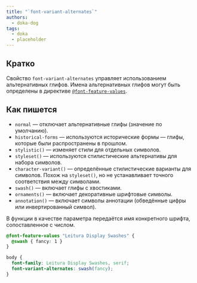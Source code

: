 ```yaml
---
title: "`font-variant-alternates`"
authors:
  - doka-dog
tags:
  - doka
  - placeholder
---
```


## Кратко

Свойство `font-variant-alternates` управляет использованием альтернативных глифов. Имена альтернативных глифов могут быть определены в директиве [`@font-feature-values`](/css/font-feature-values).

## Как пишется

- `normal` — отключает альтернативные глифы (значение по умолчанию).
- `historical-forms` — используются исторические формы — глифы, которые были распространены в прошлом.
- `stylistic()` — изменяет стили для отдельных символов.
- `styleset()` — используются стилистические альтернативы для набора символов.
- `character-variant()` — определённые стилистические варианты для символов. Похож на `styleset()`, но не устанавливает точного соответствия между символами.
- `swash()` — включает глифы с хвостиками.
- `ornaments()` — включает декоративные шрифтовые символы.
- `annotation()` — включает символы аннотации (обведённые цифры или инвертированный символ).

В функции в качестве параметра передаётся имя конкретного шрифта, сопоставленное с числом.

```css
@font-feature-values "Leitura Display Swashes" {
  @swash { fancy: 1 }
}

body {
  font-family: Leitura Display Swashes, serif;
  font-variant-alternates: swash(fancy);
}
```
